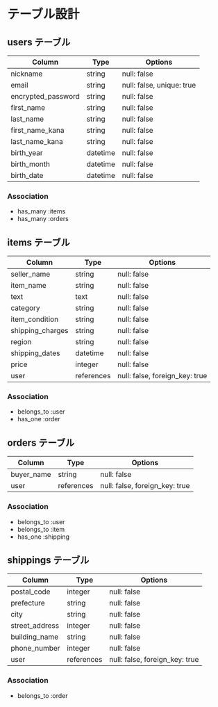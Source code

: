 # テーブル設計

## users テーブル

| Column             | Type   | Options     |
| ------------------ | ------ | ----------- |
| nickname           | string   | null: false |
| email              | string   | null: false, unique: true |
| encrypted_password | string   | null: false |
| first_name         | string   | null: false |
| last_name          | string   | null: false |
| first_name_kana    | string   | null: false |
| last_name_kana     | string   | null: false |
| birth_year         | datetime | null: false |
| birth_month        | datetime | null: false |
| birth_date         | datetime | null: false |

### Association
- has_many :items
- has_many :orders


## items テーブル

| Column             | Type       | Options     |
| ------------------ | ---------- | ----------- |
| seller_name        | string     | null: false |
| item_name          | string     | null: false |
| text               | text       | null: false |
| category           | string     | null: false |
| item_condition     | string     | null: false |
| shipping_charges   | string     | null: false |
| region             | string     | null: false |
| shipping_dates     | datetime   | null: false |
| price              | integer    | null: false |
| user               | references | null: false, foreign_key: true |

### Association
- belongs_to :user
- has_one :order



## orders テーブル

| Column             | Type       | Options     |
| ------------------ | ---------- | ----------- |
| buyer_name         | string     | null: false |
| user               | references | null: false, foreign_key: true |

### Association

- belongs_to :user
- belongs_to :item
- has_one :shipping

## shippings テーブル

| Column             | Type       | Options     |
| ------------------ | ---------- | ----------- |
| postal_code        | integer    | null: false |
| prefecture         | string     | null: false |
| city               | string     | null: false |
| street_address     | integer    | null: false |
| building_name      | string     | null: false |
| phone_number       | integer    | null: false |
| user               | references | null: false, foreign_key: true |

### Association

- belongs_to :order
